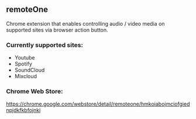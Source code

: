 ## remoteOne

Chrome extension that enables controlling audio / video media on supported sites via browser action button.


### Currently supported sites:
* Youtube
* Spotify
* SoundCloud
* Mixcloud

### Chrome Web Store:
https://chrome.google.com/webstore/detail/remoteone/hmkoiabojmciofgiednpjdkfkbfojnki

